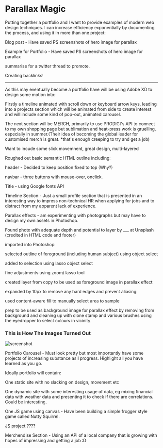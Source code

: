 #  Parallax Magic
Putting together a portfolio and I want to provide examples of modern web design techniques. 
I can increase efficiency exponentially by documenting the process, and using it in more than one project: 

Blog post - Have saved PS screenshots of hero image for parallax

Example for Portfolio - Have saved PS screenshots of hero image for parallax


summarise for a twitter thread to promote. 

Creating backlinks!

__________________
As this may eventually become a portfolio have will be using Adobe XD to design some motion into:

Firstly a timeline animated with scroll down or keyboard arrow keys, leading into a projects section which will be animated from side to create interest and will include some kind of pop-out, animated carousel. 

The next section will be MERCH, primarily to use PRODIGI's API to connect to my own shopping page but sublimation and heat-press work is gruelling, especially in summer.(Their idea of becoming the global leader for customised merch is great. *that's enough creeping to try and get a job)

Want to incude some slick movemnent, great design, multi-layered

Roughed out basic semantic HTML outline including: 

header - Decided to keep position fixed to top (Why?)

navbar - three buttons with mouse-over, onclick. 

Title - using Google fonts API

Timeline Section - Just a small profile section that is presented in an interesting way to impress non-technical HR when applying for jobs and to distract from my apparent lack of experience. 

Parallax effects - am experimenting with photographs but may have to design my own assets in Photoshop. 

Found photo with adequate depth and potential to layer by ___ at Unsplash (credited in HTML code and footer)

imported into Photoshop 

selected outline of foreground (including human subject) using object select

added to selection using lasso object select

fine adjustments using zoom/ lasso tool

created layer from copy to be used as foreground image in parallax effect

expanded by 10px to remove any hard edges and prevent aliasing 

used content-aware fill to manually select area to sample 

prep to be used as background image for parallax effect by removing from background and cleaning up with clone stamp and various brushes using the eyedropper to select colours in vicinity

### This is How The Images Turned Out

![screenshot](assets/background.png)

Portfolio Carousel - Must look pretty but most importantly have some projects of increasing substance as I progress. Highlight all you have learned as you go. 

Ideally portfolio will contain:

One static site with no slacking on design, movement etc

One dynamic site with some interesting usage of data, eg mixing financial data with weather data and presenting it to check if there are correlations. Could be interesting. 

One JS game using canvas - Have been building a simple frogger style game called Nutty Squirrel. 

JS project ????

Merchendise Section - Using an API of a local company that is growing with hopes of impressing and getting a job :D

